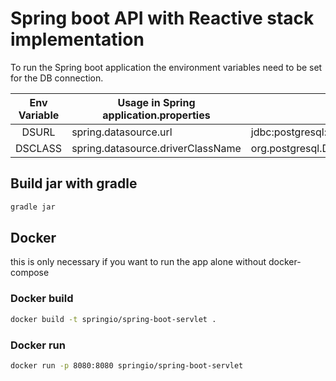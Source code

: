 # Spring boot API with Reactive stack  implementation
To run the Spring boot application the environment variables need to be set for the DB connection.

| Env Variable | Usage in Spring application.properties | Example                                   |
|:------------:|----------------------------------------|-------------------------------------------|
|    DSURL     | spring.datasource.url                  | jdbc:postgresql://localhost:5432/postgres |
|   DSCLASS    | spring.datasource.driverClassName      | org.postgresql.Driver                     |
## Build jar with gradle
```bash
gradle jar
```
## Docker
this is only necessary if you want to run the app alone without docker-compose

### Docker build
```bash
docker build -t springio/spring-boot-servlet . 
```
### Docker run
```bash
docker run -p 8080:8080 springio/spring-boot-servlet
```
